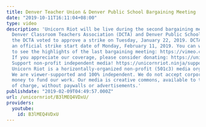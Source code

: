 ```yaml
---
title: Denver Teacher Union & Denver Public School Bargaining Meeting
date: "2019-10-11T16:11:04+08:00"
type: video
description: 'Unicorn Riot will be live during the second bargaining meeting between
  Denver Classroom Teachers Association (DCTA) and Denver Public Schools (DPS) since
  the DCTA voted to approve a strike on Tuesday, January 22, 2019. DCTA has announced
  an official strike start date of Monday, February 11, 2019. You can watch our video
  to see the highlights of the last bargaining meeting: https://vimeo.com/315128642
  If you appreciate our coverage, please consider donating: https://unicornriot.ninja/support-our-work/
  Support non-profit independent media! https://unicornriot.ninja/support-our-work/
  Unicorn Riot is a horizontally-organized non-profit (501c3) media organization.
  We are viewer-supported and 100% independent. We do not accept corporate or government
  money to fund our work. Our media is creative commons, available to the public free
  of charge, without paywalls or advertisements.'
publishdate: "2019-02-09T04:49:57.000Z"
url: /unicornriot/B3lMEQ4VDxU/
providers:
  youtube:
    id: B3lMEQ4VDxU
---
```

